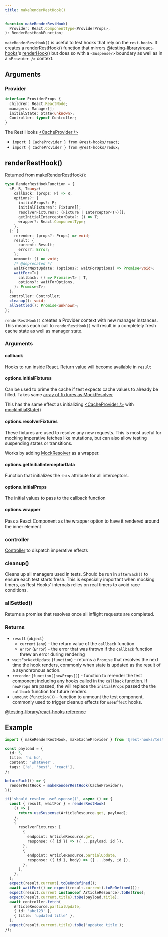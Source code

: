 ```yaml
---
title: makeRenderRestHook()
---
```


```typescript
function makeRenderRestHook(
  Provider: React.ComponentType<ProviderProps>,
): RenderRestHookFunction;
```

`makeRenderRestHook()` is useful to test hooks that rely on the `rest-hooks`. It creates a renderRestHook()
function that mirrors [@testing-library/react-hooks](https://github.com/testing-library/react-hooks-testing-library)'s [renderHook()](https://react-hooks-testing-library.com/reference/api#renderhook-options) but does so with a `<Suspense/>` boundary
as well as in a `<Provider />` context.

## Arguments

### Provider

```typescript
interface ProviderProps {
  children: React.ReactNode;
  managers: Manager[];
  initialState: State<unknown>;
  Controller: typeof Controller;
}
```

The Rest Hooks [<CacheProvider /&gt;](./CacheProvider.md)

- `import { CacheProvider } from @rest-hooks/react;`
- `import { CacheProvider } from @rest-hooks/redux;`

## renderRestHook()

Returned from makeRenderRestHook():

```typescript
type RenderRestHookFunction = {
  <P, R, T=any>(
    callback: (props: P) => R,
    options?: {
      initialProps?: P;
      initialFixtures?: Fixture[];
      resolverFixtures?: (Fixture | Interceptor<T>)[];
      getInitialInterceptorData?: () => T;
      wrapper?: React.ComponentType;
    },
  ): {
    rerender: (props?: Props) => void;
    result: {
      current: Result;
      error?: Error;
    };
    unmount: () => void;
    /* @deprecated */
    waitForNextUpdate: (options?: waitForOptions) => Promise<void>;
    waitFor<T>(
      callback: () => Promise<T> | T,
      options?: waitForOptions,
    ): Promise<T>;
  };
  controller: Controller;
  cleanup(): void;
  allSettled(): Promise<unknown>;
};
```

`renderRestHook()` creates a Provider context with new manager instances. This means each call
to `renderRestHook()` will result in a completely fresh cache state as well as manager state.

### Arguments

#### callback

Hooks to run inside React. Return value will become available in `result`

#### options.initialFixtures

Can be used to prime the cache if test expects cache values to already be filled. Takes same
[array of fixtures as MockResolver](../api/MockResolver#fixtures)

This has the same effect as initializing [<CacheProvider /\>](../api/CacheProvider) with [mockInitialState()](../api/mockInitialState)

#### options.resolverFixtures

These fixtures are used to resolve any new requests. This is most useful for mocking imperative fetches like mutations, but can also allow testing suspending states or transitions.

Works by adding [MockResolver](../api/MockResolver) as a wrapper.

#### options.getInitialInterceptorData

Function that initializes the `this` attribute for all interceptors.

#### options.initialProps

The initial values to pass to the callback function

#### options.wrapper

Pass a React Component as the wrapper option to have it rendered around the inner element

### controller

[Controller](./Controller.md) to dispatch imperative effects

### cleanup()

Cleans up all managers used in tests. Should be run in `afterEach()` to ensure each test starts fresh.
This is especially important when mocking timers, as Rest Hooks' internals relies on real timers to
avoid race conditions.

### allSettled()

Returns a promise that resolves once all inflight requests are completed.

### Returns

- `result` (`object`)
  - `current` (`any`) - the return value of the `callback` function
  - `error` (`Error`) - the error that was thrown if the `callback` function threw an error during rendering
- `waitForNextUpdate` (`function`) - returns a `Promise` that resolves the next time the hook renders, commonly when state is updated as the result of a asynchronous action.
- `rerender` (`function([newProps])`) - function to rerender the test component including any hooks called in the `callback` function. If `newProps` are passed, the will replace the `initialProps` passed the the `callback` function for future renders.
- `unmount` (`function()`) - function to unmount the test component, commonly used to trigger cleanup effects for `useEffect` hooks.

[@testing-library/react-hooks reference](https://react-hooks-testing-library.com/reference/api#renderhook-result)

## Example

```typescript
import { makeRenderRestHook, makeCacheProvider } from '@rest-hooks/test';

const payload = {
  id: 5,
  title: 'hi ho',
  content: 'whatever',
  tags: ['a', 'best', 'react'],
};

beforeEach(() => {
  renderRestHook = makeRenderRestHook(CacheProvider);
});

it('should resolve useSuspense()', async () => {
  const { result, waitFor } = renderRestHook(
    () => {
      return useSuspense(ArticleResource.get, payload);
    },
    {
      resolverFixtures: [
        {
          endpoint: ArticleResource.get,
          response: ({ id }) => ({ ...payload, id }),
        },
        {
          endpoint: ArticleResource.partialUpdate,
          response: ({ id }, body) => ({ ...body, id }),
        },
      ],
    },
  );
  expect(result.current).toBeUndefined();
  await waitFor(() => expect(result.current).toBeDefined());
  expect(result.current instanceof ArticleResource).toBe(true);
  expect(result.current.title).toBe(payload.title);
  await controller.fetch(
    ArticleResource.partialUpdate,
    { id: 'abc123' },
    { title: 'updated title' },
  );
  expect(result.current.title).toBe('updated title');
});
```
